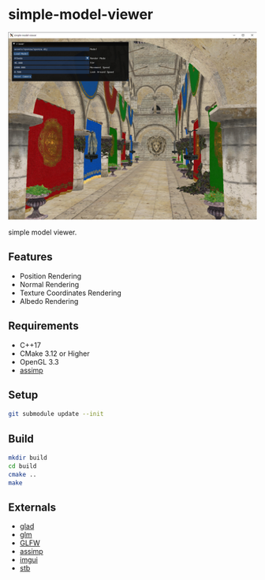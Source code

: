 # simple-model-viewer

![](./sponza-albedo.jpg)

simple model viewer.

## Features

* Position Rendering
* Normal Rendering
* Texture Coordinates Rendering
* Albedo Rendering

## Requirements

* C++17
* CMake 3.12 or Higher
* OpenGL 3.3
* [assimp](https://github.com/assimp/assimp)

## Setup

```bash
git submodule update --init
```

## Build

```bash
mkdir build
cd build
cmake ..
make
```

## Externals

* [glad](https://github.com/Dav1dde/glad)
* [glm](https://github.com/g-truc/glm)
* [GLFW](https://github.com/glfw/glfw)
* [assimp](https://github.com/assimp/assimp)
* [imgui](https://github.com/ocornut/imgui)
* [stb](https://github.com/nothings/stb)